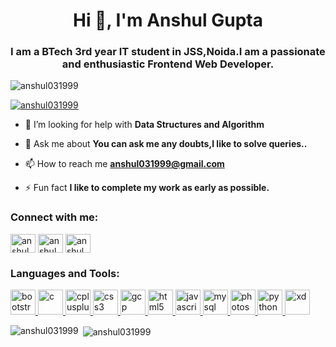<h1 align="center">Hi 👋, I'm Anshul Gupta</h1>
<h3 align="center">I am a BTech 3rd year IT student in JSS,Noida.I am a passionate and enthusiastic Frontend Web Developer.</h3>

<p align="left"> <img src="https://komarev.com/ghpvc/?username=anshul031999&label=Profile%20views&color=0e75b6&style=flat" alt="anshul031999" /> </p>

<p align="left"> <a href="https://github.com/ryo-ma/github-profile-trophy"><img src="https://github-profile-trophy.vercel.app/?username=anshul031999" alt="anshul031999" /></a> </p>

- 🤝 I’m looking for help with **Data Structures and Algorithm**

- 💬 Ask me about **You can ask me any doubts,I like to solve queries..**

- 📫 How to reach me **anshul031999@gmail.com**

- ⚡ Fun fact **I like to complete my work as early as possible.**

<h3 align="left">Connect with me:</h3>
<p align="left">
<a href="https://linkedin.com/in/anshul gupta" target="blank"><img align="center" src="https://cdn.jsdelivr.net/npm/simple-icons@3.0.1/icons/linkedin.svg" alt="anshul gupta" height="30" width="40" /></a>
<a href="https://www.codechef.com/users/anshul_03" target="blank"><img align="center" src="https://cdn.jsdelivr.net/npm/simple-icons@3.1.0/icons/codechef.svg" alt="anshul_03" height="30" width="40" /></a>
<a href="https://www.hackerrank.com/anshul031999" target="blank"><img align="center" src="https://cdn.jsdelivr.net/npm/simple-icons@3.0.1/icons/hackerrank.svg" alt="anshul031999" height="30" width="40" /></a>
</p>

<h3 align="left">Languages and Tools:</h3>
<p align="left"> <a href="https://getbootstrap.com" target="_blank"> <img src="https://devicons.github.io/devicon/devicon.git/icons/bootstrap/bootstrap-plain.svg" alt="bootstrap" width="40" height="40"/> </a> <a href="https://www.cprogramming.com/" target="_blank"> <img src="https://devicons.github.io/devicon/devicon.git/icons/c/c-original.svg" alt="c" width="40" height="40"/> </a> <a href="https://www.w3schools.com/cpp/" target="_blank"> <img src="https://devicons.github.io/devicon/devicon.git/icons/cplusplus/cplusplus-original.svg" alt="cplusplus" width="40" height="40"/> </a> <a href="https://www.w3schools.com/css/" target="_blank"> <img src="https://devicons.github.io/devicon/devicon.git/icons/css3/css3-original-wordmark.svg" alt="css3" width="40" height="40"/> </a> <a href="https://cloud.google.com" target="_blank"> <img src="https://www.vectorlogo.zone/logos/google_cloud/google_cloud-icon.svg" alt="gcp" width="40" height="40"/> </a> <a href="https://www.w3.org/html/" target="_blank"> <img src="https://devicons.github.io/devicon/devicon.git/icons/html5/html5-original-wordmark.svg" alt="html5" width="40" height="40"/> </a> <a href="https://developer.mozilla.org/en-US/docs/Web/JavaScript" target="_blank"> <img src="https://devicons.github.io/devicon/devicon.git/icons/javascript/javascript-original.svg" alt="javascript" width="40" height="40"/> </a> <a href="https://www.mysql.com/" target="_blank"> <img src="https://devicons.github.io/devicon/devicon.git/icons/mysql/mysql-original-wordmark.svg" alt="mysql" width="40" height="40"/> </a> <a href="https://www.photoshop.com/en" target="_blank"> <img src="https://devicons.github.io/devicon/devicon.git/icons/photoshop/photoshop-plain.svg" alt="photoshop" width="40" height="40"/> </a> <a href="https://www.python.org" target="_blank"> <img src="https://devicons.github.io/devicon/devicon.git/icons/python/python-original.svg" alt="python" width="40" height="40"/> </a> <a href="https://www.adobe.com/products/xd.html" target="_blank"> <img src="https://cdn.worldvectorlogo.com/logos/adobe-xd.svg" alt="xd" width="40" height="40"/> </a> </p>

<p><img align="left" src="https://github-readme-stats.vercel.app/api/top-langs?username=anshul031999&show_icons=true&locale=en&layout=compact" alt="anshul031999" /></p>

<p>&nbsp;<img align="center" src="https://github-readme-stats.vercel.app/api?username=anshul031999&show_icons=true&locale=en" alt="anshul031999" /></p>

